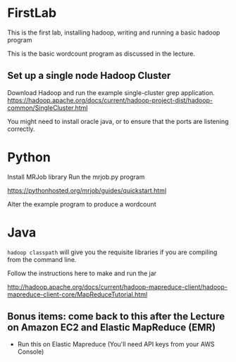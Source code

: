 # FirstLab
This is the first lab, installing hadoop, writing and running a basic hadoop program

This is the basic wordcount program as discussed in the lecture.

<!--Vagrantfile above creates an blank ubuntu trusty 64 vm and installs mrjob (python mapreduce library)-->


## Set up a single node Hadoop Cluster

Download Hadoop and run the example single-cluster grep application.
<https://hadoop.apache.org/docs/current/hadoop-project-dist/hadoop-common/SingleCluster.html>

You might need to install oracle java, or to ensure that the ports are listening correctly.

# Python

Install MRJob library
Run the mrjob.py program

<https://pythonhosted.org/mrjob/guides/quickstart.html>

Alter the example program to produce a wordcount

# Java

`hadoop classpath` will give you the requisite libraries if you are compiling
from the command line.

Follow the instructions here to make and run the jar

<http://hadoop.apache.org/docs/current/hadoop-mapreduce-client/hadoop-mapreduce-client-core/MapReduceTutorial.html>

## Bonus items: come back to this after the Lecture on Amazon EC2 and Elastic MapReduce (EMR)

* Run this on Elastic Mapreduce (You'll need API keys from your AWS Console)

